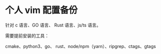 # 个人 vim 配置备份

针对 c 语言、GO 语言、 Rust 语言、js/ts 语言。

需要提前安装的工具：

cmake、python3、go、 rust、node/npm（yarn）、ripgrep、ctags、gtags
